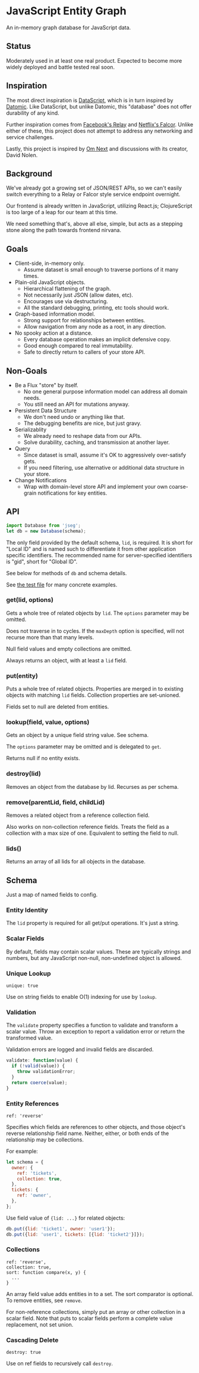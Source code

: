 # JavaScript Entity Graph

An in-memory graph database for JavaScript data.


## Status

Moderately used in at least one real product. Expected to become more widely
deployed and battle tested real soon.


## Inspiration

The most direct inspiration is [DataScript][2], which is in turn inspired by
[Datomic][3]. Like DataScript, but unlike Datomic, this "database" does not
offer durability of any kind.

Further inspiration comes from [Facebook's Relay][1] and [Netflix's Falcor][4].
Unlike either of these, this project does not attempt to address any networking
and service challenges.

Lastly, this project is inspired by [Om Next][5] and discussions with its
creator, David Nolen.


## Background

We've already got a growing set of JSON/REST APIs, so we can't easily switch
everything to a Relay or Falcor style service endpoint overnight.

Our frontend is already written in JavaScript, utilizing React.js;
ClojureScript is too large of a leap for our team at this time.

We need something that's, above all else, simple, but acts as a stepping stone
along the path towards frontend nirvana.


## Goals

- Client-side, in-memory only.
  - Assume dataset is small enough to traverse portions of it many times.
- Plain-old JavaScript objects.
  - Hierarchical flattening of the graph.
  - Not necessarily just JSON (allow dates, etc).
  - Encourages use via destructuring.
  - All the standard debugging, printing, etc tools should work.
- Graph-based information model.
  - Strong support for relationships between entities.
  - Allow navigation from any node as a root, in any direction.
- No spooky action at a distance.
  - Every database operation makes an implicit defensive copy.
  - Good enough compared to real immutability.
  - Safe to directly return to callers of your store API.


## Non-Goals

- Be a Flux "store" by itself.
  - No one general purpose information model can address all domain needs.
  - You still need an API for mutations anyway.
- Persistent Data Structure
  - We don't need undo or anything like that.
  - The debugging benefits are nice, but just gravy.
- Serializablity
  - We already need to reshape data from our APIs.
  - Solve durability, caching, and transmission at another layer.
- Query
  - Since dataset is small, assume it's OK to aggressively over-satisfy gets.
  - If you need filtering, use alternative or additional data structure in
    your store.
- Change Notifications
  - Wrap with domain-level store API and implement your own coarse-grain
    notifications for key entities.


## API

```javascript
import Database from 'jseg';
let db = new Database(schema);
```

The only field provided by the default schema, `lid`, is required. It is short
for "Local ID" and is named such to differentiate it from other application
specific identifiers. The recommended name for server-specified identifiers is
"gid", short for "Global ID".

See below for methods of `db` and schema details.

See [the test file](./test/index.js) for many concrete examples.

### get(lid, options)

Gets a whole tree of related objects by `lid`. The `options` parameter may be
omitted.

Does not traverse in to cycles. If the `maxDepth` option is specified, will
not recurse more than that many levels.

Null field values and empty collections are omitted.

Always returns an object, with at least a `lid` field.

### put(entity)

Puts a whole tree of related objects. Properties are merged in to existing
objects with matching `lid` fields. Collection properties are set-unioned.

Fields set to null are deleted from entities.

### lookup(field, value, options)

Gets an object by a unique field string value. See schema.

The `options` parameter may be omitted and is delegated to `get`.

Returns null if no entity exists.

### destroy(lid)

Removes an object from the database by lid. Recurses as per schema.

### remove(parentLid, field, childLid)

Removes a related object from a reference collection field.

Also works on non-collection reference fields. Treats the field as a collection
with a max size of one. Equivalent to setting the field to null.

### lids()

Returns an array of all lids for all objects in the database.


## Schema

Just a map of named fields to config.

### Entity Identity

The `lid` property is required for all get/put operations. It's just a string.

### Scalar Fields

By default, fields may contain scalar values. These are typically strings and
numbers, but any JavaScript non-null, non-undefined object is allowed.

### Unique Lookup

`unique: true`

Use on string fields to enable O(1) indexing for use by `lookup`.

### Validation

The `validate` property specifies a function to validate and transform a
scalar value. Throw an exception to report a validation error or return the
transformed value.

Validation errors are logged and invalid fields are discarded.

```javascript
validate: function(value) {
  if (!valid(value)) {
    throw validationError;
  }
  return coerce(value);
}
```

### Entity References

`ref: 'reverse'`

Specifies which fields are references to other objects, and those object's
reverse relationship field name. Neither, either, or both ends of the
relationship may be collections.

For example:

```javascript
let schema = {
  owner: {
    ref: 'tickets',
    collection: true,
  },
  tickets: {
    ref: 'owner',
  },
};

```

Use field value of `{lid: ...}` for related objects:

```javascript
db.put({lid: 'ticket1', owner: 'user1'});
db.put({lid: 'user1', tickets: [{lid: 'ticket2'}]});
```

### Collections

```
ref: 'reverse',
collection: true,
sort: function compare(x, y) {
  ...
}
```

An array field value adds entities in to a set. The sort comparator is
optional. To remove entities, see `remove`.

For non-reference collections, simply put an array or other collection
in a scalar field. Note that puts to scalar fields perform a complete
value replacement, not set union.

### Cascading Delete

`destroy: true`

Use on ref fields to recursively call `destroy`.


[1]: https://facebook.github.io/relay/
[2]: https://github.com/tonsky/datascript
[3]: http://www.datomic.com/about.html
[4]: http://netflix.github.io/falcor/
[5]: https://github.com/omcljs/om/wiki/Quick-Start-(om.next)
